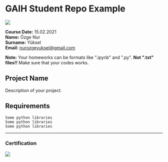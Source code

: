 # GAIH Student Repo Example
![](img/logo.png)

**Course Date:** 15.02.2021  
**Name:** Özge Nur  
**Surname:** Yüksel  
**Email:** nurozgeyuksel@gmail.com  

**Note:** Your homeworks can be formats like ".ipynb" and ".py". **Not ".txt" files!!** Make sure that your codes works.  

## Project Name
Description of your project.

## Requirements
```
Some python libraries
Some python libraries
Some python libraries
```
---

### Certification
![](img/certificate_ex.png)

